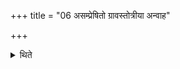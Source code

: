 +++
title = "06 असम्प्रेषितो ग्रावस्तोत्रीया अन्वाह"

+++

<details><summary>थिते</summary>

6. Without (formally) being ordered (the Grāvastut) recites the verses praising the pressing-stones.  
</details>
